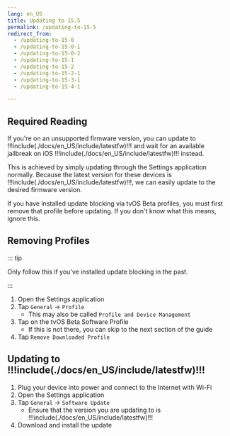 ```yaml
---
lang: en_US
title: Updating to 15.5
permalink: /updating-to-15-5
redirect_from:
  - /updating-to-15-0
  - /updating-to-15-0-1
  - /updating-to-15-0-2
  - /updating-to-15-1
  - /updating-to-15-2
  - /updating-to-15-2-1
  - /updating-to-15-3-1
  - /updating-to-15-4-1

---
```


## Required Reading

If you're on an unsupported firmware version, you can update to !!!include(./docs/en_US/include/latestfw)!!! and wait for an available jailbreak on iOS !!!include(./docs/en_US/include/latestfw)!!! instead.

This is achieved by simply updating through the Settings application normally. Because the latest version for these devices is !!!include(./docs/en_US/include/latestfw)!!!, we can easily update to the desired firmware version.

If you have installed update blocking via tvOS Beta profiles, you must first remove that profile before updating. If you don't know what this means, ignore this.

## Removing Profiles

::: tip

Only follow this if you've installed update blocking in the past.

:::

1. Open the Settings application
1. Tap `General` -> `Profile`
    - This may also be called `Profile and Device Management`
1. Tap on the tvOS Beta Software Profile
    - If this is not there, you can skip to the next section of the guide
1. Tap `Remove Downloaded Profile`

## Updating to !!!include(./docs/en_US/include/latestfw)!!!

1. Plug your device into power and connect to the Internet with Wi-Fi
1. Open the Settings application
1. Tap `General` -> `Software Update`
    - Ensure that the version you are updating to is !!!include(./docs/en_US/include/latestfw)!!!
1. Download and install the update